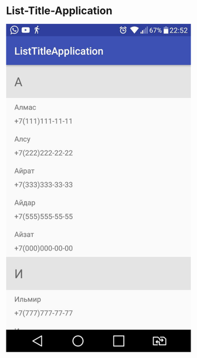 # List-Title-Application

![alt text](https://github.com/SuleymanovTat/List-Title-Application/blob/master/image.jpg)
